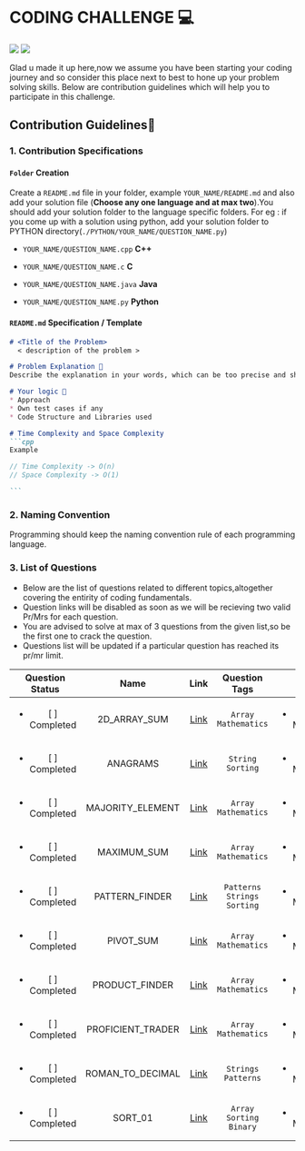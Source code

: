# CODING CHALLENGE 💻
<a href="https://github.com/Spectrum-CETB/Spectober_Fest/tree/main/coding_freshmen
"><img src="https://img.shields.io/badge/Coding%20-Challenge-blue.svg"/></a>
<a href="https://github.com/Spectrum-CETB/Spectober_Fest/tree/main/coding_freshmen
"><img src="https://img.shields.io/badge/Problem%20-Solving-purple.svg"/></a>

Glad u made it up here,now we assume you have been starting your coding journey and so consider this place next to best to hone up your problem solving skills.
Below are contribution guidelines which will help you to participate in this challenge.


## Contribution Guidelines📃

### 1. Contribution Specifications

#### `Folder` Creation
Create a `README.md` file in your folder, example `YOUR_NAME/README.md` and also add your solution file
(**Choose any one language and at max two**).You should add your solution folder to the language specific folders.
For eg : if you come up with a solution using python, add your solution folder to PYTHON directory(`./PYTHON/YOUR_NAME/QUESTION_NAME.py`) 

- `YOUR_NAME/QUESTION_NAME.cpp` **C++**

- `YOUR_NAME/QUESTION_NAME.c` **C** 

- `YOUR_NAME/QUESTION_NAME.java`  **Java**

-  `YOUR_NAME/QUESTION_NAME.py` **Python**


#### `README.md` Specification / Template
````markdown
# <Title of the Problem>
  < description of the problem >

# Problem Explanation 🚀
Describe the explanation in your words, which can be too precise and short. 

# Your logic 🤯
* Approach
* Own test cases if any
* Code Structure and Libraries used

# Time Complexity and Space Complexity
```cpp
Example 

// Time Complexity -> O(n)
// Space Complexity -> O(1)

```
````

### 2. Naming Convention

Programming should keep the naming convention rule of each programming language.



### 3. List of Questions

* Below are the list of questions related to different topics,altogether covering the entirity of coding fundamentals.
* Question links will be disabled as soon as we will be recieving two valid Pr/Mrs for each question.
* You are advised to solve at max of 3 questions from the given list,so be the first one to crack the question.
* Questions list will be updated if a particular question has reached its pr/mr limit.

| Question Status | Name         | Link     | Question Tags | C | C++ | Java | Python |
| :---------------: | :---------------: | :---------------: | :---------------: | :---------------: | :---------------: | :---------------: | :---------------: |
| <ul><li>[ ] Completed</li></ul> | 2D_ARRAY_SUM      | [Link](https://drive.google.com/file/d/1gVeQRzMZrGXtFGpAVtfBv56GXVIt4Pjf/view) | `Array` `Mathematics` | <ul><li>[ ] Merged</li></ul> | <ul><li>[ ] Merged</li></ul> | <ul><li>[ ] Merged</li></ul> | <ul><li>[ ] Merged</li></ul> |
| <ul><li>[ ] Completed</li></ul> | ANAGRAMS | [Link](https://drive.google.com/file/d/1tmnXbLeVbIjcZihdXgUGxzLiFOgD4-Gs/view?usp=sharing) | `String` `Sorting` | <ul><li>[ ] Merged</li></ul> | <ul><li>[ ] Merged</li></ul> | <ul><li>[ ] Merged</li></ul> | <ul><li>[ ] Merged</li></ul> |
| <ul><li>[ ] Completed</li></ul> | MAJORITY_ELEMENT | [Link](https://drive.google.com/file/d/1E4q1RX536unm_SE7xVehQ1dw4c3HGs2M/view?usp=sharing) | `Array` `Mathematics`| <ul><li>[ ] Merged</li></ul> | <ul><li>[ ] Merged</li></ul> | <ul><li>[ ] Merged</li></ul> | <ul><li>[ ] Merged</li></ul> |
| <ul><li>[ ] Completed</li></ul> | MAXIMUM_SUM | [Link](https://drive.google.com/file/d/1V1LbMO1KkrZEArrYrp-Ar9Ii4JXGGzAv/view) | `Array` `Mathematics` | <ul><li>[ ] Merged</li></ul> | <ul><li>[ ] Merged</li></ul> | <ul><li>[ ] Merged</li></ul> | <ul><li>[ ] Merged</li></ul> |
| <ul><li>[ ] Completed</li></ul> | PATTERN_FINDER | [Link](https://drive.google.com/file/d/1RQeqbizRf-KZYrKD_RvuzCPW2AMWEELI/view?usp=sharing) | `Patterns` `Strings` `Sorting` | <ul><li>[ ] Merged</li></ul> | <ul><li>[ ] Merged</li></ul> | <ul><li>[ ] Merged</li></ul> | <ul><li>[ ] Merged</li></ul> |
| <ul><li>[ ] Completed</li></ul> | PIVOT_SUM | [Link](https://drive.google.com/file/d/1gie49B5n81RA9r4_UfCtUYRQbrKvxOnd/view) | `Array` `Mathematics` | <ul><li>[ ] Merged</li></ul> | <ul><li>[ ] Merged</li></ul> | <ul><li>[ ] Merged</li></ul> | <ul><li>[ ] Merged</li></ul> |
| <ul><li>[ ] Completed</li></ul> | PRODUCT_FINDER      | [Link](https://drive.google.com/file/d/1fPHUd6enWsuzTXRHr0H1dxK9LlQkH_he/view?usp=sharing) | `Array` `Mathematics` | <ul><li>[ ] Merged</li></ul> | <ul><li>[ ] Merged</li></ul> | <ul><li>[ ] Merged</li></ul> | <ul><li>[ ] Merged</li></ul> |
| <ul><li>[ ] Completed</li></ul> | PROFICIENT_TRADER | [Link](https://drive.google.com/file/d/1KMEmmyUNhfrralpwkaFqW8J0eeSH8PGQ/view?usp=sharing) | `Array` `Mathematics` | <ul><li>[ ] Merged</li></ul> | <ul><li>[ ] Merged</li></ul> | <ul><li>[ ] Merged</li></ul> | <ul><li>[ ] Merged</li></ul> |
| <ul><li>[ ] Completed</li></ul> | ROMAN_TO_DECIMAL | [Link](https://drive.google.com/file/d/1B4EIxEEYfNq44vzfH6E4eEpxLhyGAitW/view?usp=sharing) | `Strings` `Patterns` | <ul><li>[ ] Merged</li></ul> | <ul><li>[ ] Merged</li></ul> | <ul><li>[ ] Merged</li></ul> | <ul><li>[ ] Merged</li></ul> |
| <ul><li>[ ] Completed</li></ul> | SORT_01 | [Link](https://drive.google.com/file/d/1P-RfuH6V1WQ4r1iz2ujzbm_xG203yeFT/view?usp=sharing) | `Array` `Sorting` `Binary` | <ul><li>[ ] Merged</li></ul> | <ul><li>[ ] Merged</li></ul> | <ul><li>[ ] Merged</li></ul> | <ul><li>[ ] Merged</li></ul> |

